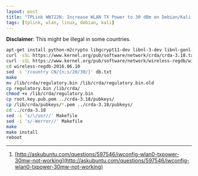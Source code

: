 ```yaml
---
layout: post
title: "TPLink WN722N: Increase WLAN TX Power to 30 dBm on Debian/Kali Linux"
tags: [tplink, wlan, linux, debian, kali]
---
```


**Disclaimer**: This might be illegal in some countries.

```bash
apt-get install python-m2crypto libgcrypt11-dev libnl-3-dev libnl-genl-3-dev
curl -sSL https://www.kernel.org/pub/software/network/crda/crda-3.18.tar.xz | tar xJf -
curl -sSL https://www.kernel.org/pub/software/network/wireless-regdb/wireless-regdb-2016.06.10.tar.xz | tar xJf -
cd wireless-regdb-2016.06.10
sed -i '/country CN/{n;s/20/30/}' db.txt
make
mv /lib/crda/regulatory.bin /lib/crda/regulatory.bin.old
cp regulatory.bin /lib/crda/
chmod +x /lib/crda/regulatory.bin
cp root.key.pub.pem ../crda-3.18/pubkeys/
cp /lib/crda/pubkeys/*.pem ../crda-3.18/pubkeys/
cd ../crda-3.18
sed -i 's/\/usr//' Makefile
sed -i 's/-Werror//' Makefile
make
make install
reboot
```

---
1. [http://askubuntu.com/questions/597546/iwconfig-wlan0-txpower-30mw-not-working](http://askubuntu.com/questions/597546/iwconfig-wlan0-txpower-30mw-not-working)
